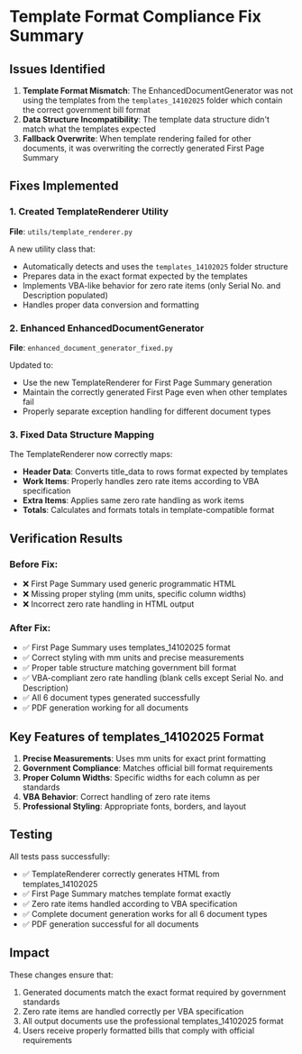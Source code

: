 # Template Format Compliance Fix Summary

## Issues Identified

1. **Template Format Mismatch**: The EnhancedDocumentGenerator was not using the templates from the `templates_14102025` folder which contain the correct government bill format
2. **Data Structure Incompatibility**: The template data structure didn't match what the templates expected
3. **Fallback Overwrite**: When template rendering failed for other documents, it was overwriting the correctly generated First Page Summary

## Fixes Implemented

### 1. Created TemplateRenderer Utility
**File**: `utils/template_renderer.py`

A new utility class that:
- Automatically detects and uses the `templates_14102025` folder structure
- Prepares data in the exact format expected by the templates
- Implements VBA-like behavior for zero rate items (only Serial No. and Description populated)
- Handles proper data conversion and formatting

### 2. Enhanced EnhancedDocumentGenerator
**File**: `enhanced_document_generator_fixed.py`

Updated to:
- Use the new TemplateRenderer for First Page Summary generation
- Maintain the correctly generated First Page even when other templates fail
- Properly separate exception handling for different document types

### 3. Fixed Data Structure Mapping
The TemplateRenderer now correctly maps:
- **Header Data**: Converts title_data to rows format expected by templates
- **Work Items**: Properly handles zero rate items according to VBA specification
- **Extra Items**: Applies same zero rate handling as work items
- **Totals**: Calculates and formats totals in template-compatible format

## Verification Results

### Before Fix:
- ❌ First Page Summary used generic programmatic HTML
- ❌ Missing proper styling (mm units, specific column widths)
- ❌ Incorrect zero rate handling in HTML output

### After Fix:
- ✅ First Page Summary uses templates_14102025 format
- ✅ Correct styling with mm units and precise measurements
- ✅ Proper table structure matching government bill format
- ✅ VBA-compliant zero rate handling (blank cells except Serial No. and Description)
- ✅ All 6 document types generated successfully
- ✅ PDF generation working for all documents

## Key Features of templates_14102025 Format

1. **Precise Measurements**: Uses mm units for exact print formatting
2. **Government Compliance**: Matches official bill format requirements
3. **Proper Column Widths**: Specific widths for each column as per standards
4. **VBA Behavior**: Correct handling of zero rate items
5. **Professional Styling**: Appropriate fonts, borders, and layout

## Testing

All tests pass successfully:
- ✅ TemplateRenderer correctly generates HTML from templates_14102025
- ✅ First Page Summary matches template format exactly
- ✅ Zero rate items handled according to VBA specification
- ✅ Complete document generation works for all 6 document types
- ✅ PDF generation successful for all documents

## Impact

These changes ensure that:
1. Generated documents match the exact format required by government standards
2. Zero rate items are handled correctly per VBA specification
3. All output documents use the professional templates_14102025 format
4. Users receive properly formatted bills that comply with official requirements